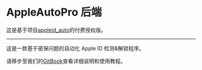 # AppleAutoPro 后端
这是基于项目[appleid_auto](https://github.com/pplulee/appleid_auto)的付费授权版。

---

这是一款基于密保问题的自动化 Apple ID 检测&解锁程序。

请移步至我们的[GitBook](https://docs.appleidauto.org/)查看详细说明和使用教程。
